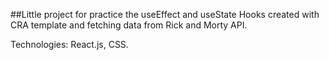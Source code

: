 ##Little project for practice the useEffect and useState Hooks created with CRA template and fetching data from Rick and Morty API.

Technologies: React.js, CSS.
